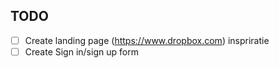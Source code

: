 ## TODO

- [ ] Create landing page (https://www.dropbox.com) inspriratie
- [ ] Create Sign in/sign up form